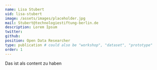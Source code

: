 ```yaml
---
name: Lisa Stubert
uid: lisa-stubert
image: /assets/images/placeholder.jpg
mail: Stubert@technologiestiftung-berlin.de
description: Lorem Ipsum
twitter: 
github:
position: Open Data Researcher
type: publication # could also be "workshop", "dataset", "prototype"
order: 1
---
```



Das ist als content zu haben
